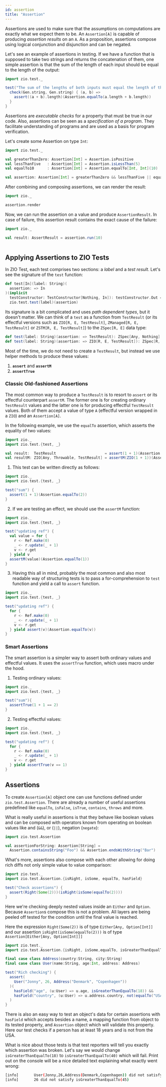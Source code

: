 ```yaml
---
id: assertion
title: "Assertion"
---
```


Assertions are used to make sure that the assumptions on computations are exactly what we expect them to be. An `Assertion[A]` is capable of producing _assertion results_ on an `A`. As a proposition, assertions compose using logical conjunction and disjunction and can be negated.

Let's see an example of assertions in testing. If we have a function that is supposed to take two strings and returns the concatenation of them, one simple assertion is that the sum of the length of each input should be equal to the length of the output:

```scala mdoc:compile-only
import zio.test._

test("The sum of the lengths of both inputs must equal the length of the output") {
  check(Gen.string, Gen.string) { (a, b) =>
    assert((a + b).length)(Assertion.equalTo(a.length + b.length))
  }
}
```

Assertions are _executable checks_ for a property that must be true in our code. Also, assertions can be seen as a _specification of a program_. They facilitate understanding of programs and are used as a basis for program verification.

Let's create some Assertion on type `Int`:

```scala mdoc:silent
import zio.test._

val greaterThanZero: Assertion[Int] = Assertion.isPositive
val lessThanFive   : Assertion[Int] = Assertion.isLessThan(5)
val equalTo10      : Assertion[Int] = Assertion.equalTo[Int, Int](10)

val assertion: Assertion[Int] = greaterThanZero && lessThanFive || equalTo10.negate
```

After combining and composing assertions, we can render the result:

```scala mdoc
import zio._

assertion.render
```

Now, we can run the assertion on a value and produce `AssertionResult`. In case of failure, this assertion result contains the exact cause of the failure:

```scala mdoc
import zio._

val result: AssertResult = assertion.run(10)
```

```scala mdoc:invisible:reset
```

## Applying Assertions to ZIO Tests

In ZIO Test, each test comprises two sections: a _label_ and a _test result_. Let's see the signature of the `test` function:

```scala
def test[In](label: String)(
  assertion: => In
)(implicit
  testConstructor: TestConstructor[Nothing, In]): testConstructor.Out =
  zio.test.test(label)(assertion)
```

Its signature is a bit complicated and uses _path dependent types_, but it doesn't matter. We can think of a `test` as a function from `TestResult` (or its effectful versions such as `ZIO[R, E, TestResult]`, `ZManaged[R, E, TestResult]` or `ZSTM[R, E, TestResult]`) to the `ZSpec[R, E]` data type:

```scala
def test(label: String)(assertion: => TestResult): ZSpec[Any, Nothing]
def test(label: String)(assertion: => ZIO[R, E, TestResult]): ZSpec[R, E]
```

Most of the time, we do not need to create a `TestResult`, but instead we use helper methods to produce these values:
1. **`assert`** and **`assertM`**
2. **`assertTrue`**

### Classic Old-fashioned Assertions

The most common way to produce a `TestResult` is to resort to `assert` or its effectful counterpart `assertM`. The former one is for creating ordinary `TestResult` values and the latter one is for producing effectful `TestResult` values. Both of them accept a value of type `A` (effectful version wrapped in a `ZIO`) and an `Assertion[A]`.

In the following example, we use the `equalTo` assertion, which asserts the equality of two values:

```scala mdoc:compile-only
import zio._
import zio.test.{test, _}

val result:  TestResult                      = assert(1 + 1)(Assertion.equalTo(2))
val resultM: ZIO[Any, Throwable, TestResult] = assertM(ZIO(1 + 1))(Assertion.equalTo(2))
```

1. This test can be written directly as follows:

```scala mdoc:compile-only
import zio._
import zio.test.{test, _}

test("sum") {
  assert(1 + 1)(Assertion.equalTo(2))
}
```

2. If we are testing an effect, we should use the `assertM` function:

```scala mdoc:compile-only
import zio._
import zio.test.{test, _}

test("updating ref") {
  val value = for {
    r <- Ref.make(0)
    _ <- r.update(_ + 1)
    v <- r.get
  } yield v
  assertM(value)(Assertion.equalTo(1))
}
```

3. Having this all in mind, probably the most common and also most readable way of structuring tests is to pass a for-comprehension to `test` function and yield a call to `assert` function.

```scala mdoc:compile-only
import zio._
import zio.test.{test, _}

test("updating ref") {
  for {
    r <- Ref.make(0)
    _ <- r.update(_ + 1)
    v <- r.get
  } yield assert(v)(Assertion.equalTo(v))
} 
```

### Smart Assertions

The smart assertion is a simpler way to assert both ordinary values and effectful values. It uses the `assertTrue` function, which uses macro under the hood.

1. Testing ordinary values:

```scala mdoc:compile-only
import zio._
import zio.test.{test, _}

test("sum"){
  assertTrue(1 + 1 == 2)
}
```

2. Testing effectful values:

```scala mdoc:compile-only
import zio._
import zio.test.{test, _}

test("updating ref") {
  for {
    r <- Ref.make(0)
    _ <- r.update(_ + 1)
    v <- r.get
  } yield assertTrue(v == 1)
}
```

## Assertions

To create `Assertion[A]` object one can use functions defined under `zio.test.Assertion`. There are already a number of useful assertions predefined like `equalTo`, `isFalse`, `isTrue`, `contains`, `throws` and more.

What is really useful in assertions is that they behave like boolean values and can be composed with operators known from operating on boolean values like and (`&&`), or (`||`), negation (`negate`):

```scala mdoc:compile-only
import zio.test.Assertion

val assertionForString: Assertion[String] = 
  Assertion.containsString("Foo") && Assertion.endsWithString("Bar")
```

What's more, assertions also compose with each other allowing for doing rich diffs not only simple value to value comparison:

```scala mdoc:compile-only
import zio.test._
import zio.test.Assertion.{isRight, isSome, equalTo, hasField}

test("Check assertions") {
  assert(Right(Some(2)))(isRight(isSome(equalTo(2))))
}
```

Here we're checking deeply nested values inside an `Either` and `Option`. Because `Assertion`s compose this is not a problem. All layers are being peeled off tested for the condition until the final value is reached.

Here the expression `Right(Some(2))` is of type `Either[Any, Option[Int]]` and our assertion `isRight(isSome(equalTo(2)))` is of type `Assertion[Either[Any, Option[Int]]]`

```scala mdoc:reset-object:silent
import zio.test._
import zio.test.Assertion.{isRight, isSome,equalTo, isGreaterThanEqualTo, not, hasField}

final case class Address(country:String, city:String)
final case class User(name:String, age:Int, address: Address)

test("Rich checking") {
  assert(
    User("Jonny", 26, Address("Denmark", "Copenhagen"))
  )(
    hasField("age", (u:User) => u.age, isGreaterThanEqualTo(18)) &&
    hasField("country", (u:User) => u.address.country, not(equalTo("USA")))
  )
}
```

There is also an easy way to test an object's data for certain assertions with `hasField` which accepts besides a name, a mapping function from object to its tested property, and `Assertion` object which will validate this property. Here our test checks if a person has at least 18 years and is not from the USA.

What is nice about those tests is that test reporters will tell you exactly which assertion was broken. Let's say we would change `isGreaterThanEqualTo(18)` to `isGreaterThanEqualTo(40)` which will fail. Print out on the console will be a nice detailed text explaining what exactly went wrong:

```bash
[info]       User(Jonny,26,Address(Denmark,Copenhagen)) did not satisfy (hasField("age", _.age, isGreaterThanEqualTo(45)) && hasField("country", _.country, not(equalTo(USA))))
[info]       26 did not satisfy isGreaterThanEqualTo(45)
```
